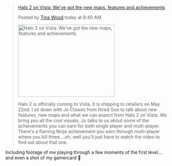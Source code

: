 > [Halo 2 on Vista: We've got the new maps, features and achievements](http://www.on10.net/Blogs/tina/halo-2-on-vista-weve-got-the-new-maps-features-and-achievements/)
>
> Posted by [Tina Wood](http://www.on10.net/people/Tina/) today at 8:40 AM
>
>  <img height="225" alt="Halo 2 on Vista:  We've got the new maps, features and achievements" src="http://on10.net/images/entries/preview/Halo2onVista_large_on10.jpg" width="300" />
>
> Halo 2 is officially coming to Vista.  It is shipping to retailers on May 22nd.  I sit down with Jo Clowes from Hired Gun to talk about new features, new maps and what we can expect from Halo 2 on Vista. We bring you all the cool visuals.  Jo talks to us about some of the achievements you can earn for both single player and multi-player.  There's a flaming Ninja achievement you earn through multi-player where you kill three....oh, well you'll just have to watch the video to find out about that one.

Including footage of me playing through a few moments of the first level... and even a shot of my gamercard 🙂